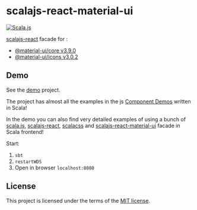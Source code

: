 # scalajs-react-material-ui

[![Scala.js](http://scala-js.org/assets/badges/scalajs-0.6.17.svg)](http://scala-js.org)

[scalajs-react](https://github.com/japgolly/scalajs-react) facade for :
* [@material-ui/core v3.9.0](https://github.com/mui-org/material-ui/tree/v3.x/packages/material-ui)
* [@material-ui/icons v3.0.2](https://github.com/mui-org/material-ui/tree/v3.x/packages/material-ui-icons)

## Demo

See the [demo](/demo) project.

The project has almost all the examples in the js
[Component Demos](https://v3.material-ui.com/getting-started/installation/) written in Scala!

In the demo you can also find very detailed examples of using a bunch of [scala.js](http://scala-js.org), 
[scalajs-react](https://github.com/japgolly/scalajs-react), [scalacss](https://github.com/japgolly/scalacss)
and [scalajs-react-material-ui](https://github.com/kinoplan/scalajs-react-material-ui) facade in Scala frontend!

Start:
1. `sbt`
2. `restartWDS`
3. Open in browser `localhost:8080`

## License

This project is licensed under the terms of the [MIT license](/LICENSE).